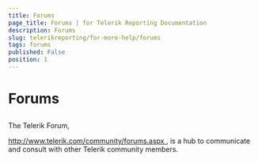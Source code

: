 ```yaml
---
title: Forums
page_title: Forums | for Telerik Reporting Documentation
description: Forums
slug: telerikreporting/for-more-help/forums
tags: forums
published: False
position: 1
---
```


# Forums



## 

The Telerik Forum, 
        
[http://www.telerik.com/community/forums.aspx
](http://www.telerik.com/community/forums.aspx
), is a hub to communicate and consult with other Telerik community members.

